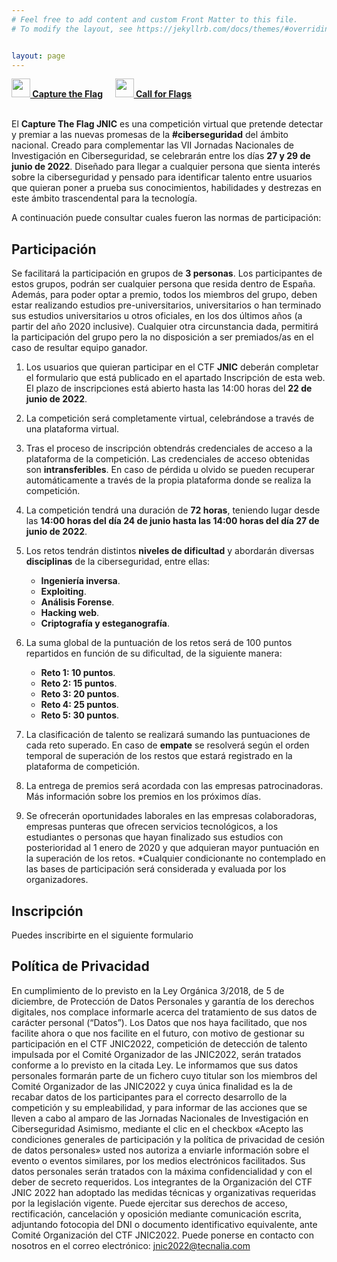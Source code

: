 ```yaml
---
# Feel free to add content and custom Front Matter to this file.
# To modify the layout, see https://jekyllrb.com/docs/themes/#overriding-theme-defaults   mediante este [enlace](https://easychair.org/conferences/?conf=jnic2019).    


layout: page
---
```

<!--
![CTF]({{site.url}}/Logos/CTF.jpg)-->
<!--
El **Capture The Flag JNIC-VIEWNEXT** es una competición virtual que pretende detectar y premiar a las nuevas promesas de la **#ciberseguridad** del ámbito nacional. Creado para complementar las **VI Jornadas Nacionales de Investigación en Ciberseguridad**, celebradas de manera online el **9 y 10 de junio de 2021**.
Diseñado para llegar a cualquier persona que sienta interés sobre la ciberseguridad y pensado para identificar talento entre usuarios que quieran poner a prueba sus conocimientos, habilidades y destrezas en este ámbito trascendental para la tecnología.
La competición se realizó durante **72 horas** de **forma virtual**, a través de la plataforma de formación del **Campus Virtual de la Universidad de Extremadura**. Comenzó el día 4 de junio, con el envío las credenciales a todos los participantes y tuvo lugar desde el **4 de junio a las 14:00h hasta el día 7 de junio a las 14:00h**, durando 72 horas en total.-->

<div class="text-center">
<a id="inicio"></a>
<a href="{{site.url}}/ctf"><img src="{{site.url}}/images/Icoflag.png" class="img-circle" 	width="30" height="30"><strong>  Capture the Flag</strong></a> &nbsp;&nbsp;&nbsp;
<a href="{{site.url}}/cff"><img src="{{site.url}}/images/Icospeaker.jpg" class="img-circle" 	width="30" height="30"><strong>  Call for Flags</strong></a>&nbsp;&nbsp;&nbsp;
</div><br>

El **Capture The Flag JNIC** es una competición virtual que pretende detectar y premiar a las nuevas promesas de la **#ciberseguridad** del ámbito nacional. Creado para complementar las VII Jornadas Nacionales de Investigación en Ciberseguridad, se celebrarán entre los días **27 y 29 de junio de 2022**. Diseñado para llegar a cualquier persona que sienta interés sobre la ciberseguridad y pensado para identificar talento entre usuarios que quieran poner a prueba sus conocimientos, habilidades y destrezas en este ámbito trascendental para la tecnología.

<!--## Resultados

La Cátedra Viewnext-UEx sobre “Seguridad y Auditoría de Sistemas Software” organizó coincidiendo con las JNIC-2021 una nueva edición de su CTF. Se trata de la tercera ocasión en que se organiza este tipo de eventos, tras las ediciones de 2018 en el marco de ForoCIBER y 2019, donde se integraron por primera vez con las JNIC.

Como en ocasiones anteriores, el objetivo principal era ofrecer una serie de retos (5 en concreto) para hacer pasar un “buen rato” a los participantes, fomentando en cualquier caso el interés en por ciberseguridad a través de la resolución de los retos propuestos de hacking ético. Otro objetivo secundario era fomentar la camaradería y fomentar el contacto entre los participantes, en este caso a través de los comentarios en el foro de cada uno de los retos. Por supuesto, los tres primeros clasificados recibieron un premio por su buena labor, que no todo va a ser por amor al arte.

La participación, pese a las malas fechas por los exámenes de junio, ha sido francamente sensacional. Sin duda, la implicación tanto de INCIBE como de la organización de las JNIC-2021 en la difusión de este CTF ha sido clave. 

Se inscribieron un total de 214 participantes, pertenecientes a 34 universidades, 18 institutos o centros de formación, y 38 empresas diferentes. Territorialmente, han estado representadas 15 Comunidades Autónomas. Además, incluso ha habido participantes de 13 países extranjeros, principalmente de Latinoamérica, aunque también de Portugal y Gran Bretaña.

![MapaCTF]({{site.url}}/images/CTF-mapa.PNG)

Comentando otros indicadores de participación, es destacable que 79 participantes al menos han superado alguno de los retos, siendo 25 los que consiguieron superar los 5 ejercicios propuestos.  

Para terminar, además de felicitar a todos los participantes en nuestro CTF, queremos felicitar especialmente a los ganadores:

+ 1ª clasificada – Inés Martín Mínguez. _(Universidad Rey Juan Carlos)_ **Premiada con un Ipad Mini 64 GB**
+ 2ª clasificada – Raquel Orozco _(42 Madrid)_ **Premiada con unos auriculares Plantronics Voyager**
+ 3º clasificado – Miguel Ángel Abad Gómez _(UNED)_ **Premiado con un Smart Watch Samsung Galaxy Watch Active**

**¡Nos vemos en la edición de 2022!** -->


A continuación puede consultar cuales fueron las normas de participación:
## Participación

Se facilitará la participación en grupos de **3 personas**. Los participantes de estos grupos, podrán ser cualquier persona que resida dentro de España. Además, para poder optar a premio, todos los miembros del grupo, deben estar realizando estudios pre-universitarios, universitarios o han terminado sus estudios universitarios u otros oficiales, en los dos últimos años (a partir del año 2020 inclusive). Cualquier otra circunstancia dada, permitirá la participación del grupo pero la no disposición a ser premiados/as en el caso de resultar equipo ganador.

1. Los usuarios que quieran participar en el CTF **JNIC** deberán completar el formulario que está publicado en el apartado Inscripción de esta web. El plazo de inscripciones está abierto hasta las 14:00 horas del **22 de junio de 2022**.

2. La competición será completamente virtual, celebrándose a través de una plataforma virtual.

3. Tras el proceso de inscripción obtendrás credenciales de acceso a la plataforma de la competición. Las credenciales de acceso obtenidas son **intransferibles**. En caso de pérdida u olvido se pueden recuperar automáticamente a través de la propia plataforma donde se realiza la competición.

4. La competición tendrá una duración de **72 horas**, teniendo lugar desde las **14:00 horas del día 24 de junio hasta las 14:00 horas del día 27 de junio de 2022**.

5. Los retos tendrán distintos **niveles de dificultad** y abordarán diversas **disciplinas** de la ciberseguridad, entre ellas:

    + **Ingeniería inversa**.
    + **Exploiting**.
    + **Análisis Forense**.
    + **Hacking web**.
    + **Criptografía y esteganografía**.
 
 6. La suma global de la puntuación de los retos será de 100 puntos repartidos en función de su dificultad, de la siguiente manera:
    + **Reto 1: 10 puntos**.
    + **Reto 2: 15 puntos**.
    + **Reto 3: 20 puntos**.
    + **Reto 4: 25 puntos**.
    + **Reto 5: 30 puntos**.
 
 7. La clasificación de talento se realizará sumando las puntuaciones de cada reto superado. En caso de **empate** se resolverá según el orden temporal de superación de los restos que estará registrado en la plataforma de competición.
 
 8. La entrega de premios será acordada con las empresas patrocinadoras. Más información sobre los premios en los próximos días.
 
 9. Se ofrecerán oportunidades laborales en las empresas colaboradoras, empresas punteras que ofrecen servicios tecnológicos, a los estudiantes o personas que hayan finalizado sus estudios con posterioridad al 1 enero de 2020 y que adquieran mayor puntuación en la superación de los retos. *Cualquier condicionante no contemplado en las bases de participación será considerada y evaluada por los organizadores.

## Inscripción

Puedes inscribirte en el siguiente formulario <!-- [Formulario](https://docs.google.com/forms/d/e/1FAIpQLSdHMuJixKpwDxQapm4x_6xqFmociZ-Baz_IND5KxtxT_J59DQ/viewform)-->

## Política de Privacidad

En cumplimiento de lo previsto en la Ley Orgánica 3/2018, de 5 de diciembre, de Protección de Datos Personales y garantía de los derechos digitales, nos complace informarle acerca del tratamiento de sus datos de carácter personal (“Datos”). Los Datos que nos haya facilitado, que nos facilite ahora o que nos facilite en el futuro, con motivo de gestionar su participación en el CTF JNIC2022, competición de detección de talento impulsada por el Comité Organizador de las JNIC2022, serán tratados conforme a lo previsto en la citada Ley. Le informamos que sus datos personales formarán parte de un fichero cuyo titular son los miembros del Comité Organizador de las JNIC2022 y cuya única finalidad es la de recabar datos de los participantes para el correcto desarrollo de la competición y su empleabilidad, y para informar de las acciones que se lleven a cabo al amparo de las Jornadas Nacionales de Investigación en Ciberseguridad Asimismo, mediante el clic en el checkbox «Acepto las condiciones generales de participación y la política de privacidad de cesión de datos personales» usted nos autoriza a enviarle información sobre el evento o eventos similares, por los medios electrónicos facilitados. Sus datos personales serán tratados con la máxima confidencialidad y con el deber de secreto requeridos. Los integrantes de la Organización del CTF JNIC 2022 han adoptado las medidas técnicas y organizativas requeridas por la legislación vigente. Puede ejercitar sus derechos de acceso, rectificación, cancelación y oposición mediante comunicación escrita, adjuntando fotocopia del DNI o documento identificativo equivalente, ante Comité Organización del CTF JNIC2022. Puede ponerse en contacto con nosotros en el correo electrónico: [jnic2022@tecnalia.com](mailto:jnic2022@tecnalia.com) 



<!--Podrá participar cualquier persona que resida dentro de España y esté realizando estudios pre-universitarios, universitarios o **haya terminado sus estudios universitarios u otros oficiales, en los tres últimos años (a partir del año 2019 inclusive)**.
Cualquier otra circunstancia dada, permitirá la participación del usuario/a pero la no disposición a ser premiado/a en el caso de resultar ganador/a.

1. Los usuarios que quieran participar en el CTF JNIC-Viewnext deberán completar el [formulario](https://docs.google.com/forms/d/e/1FAIpQLSdHMuJixKpwDxQapm4x_6xqFmociZ-Baz_IND5KxtxT_J59DQ/viewform) que está publicado en el apartado **Inscripción** de esta web. El plazo de inscripciones está abierto hasta las **14:00 horas del 3 de junio de 2021**.
2. La competición será **completamente virtual**, celebrándose a través de la plataforma de formación del **Campus Virtual de la Universidad de Extremadura**.
3. Tras el proceso de inscripción obtendrás credenciales de acceso a la plataforma de la competición. Las credenciales de acceso obtenidas **son intransferibles**. En caso de pérdida u olvido se pueden recuperar automáticamente a través de la propia plataforma donde se realiza la competición.
4. La competición tendrá una duración de **72 horas**, teniendo lugar desde las **14:00 horas del día 4 de junio hasta las 14:00 horas del día 7 de junio de 2021**.
5. Los retos tendrán distintos **niveles de dificultad** y abordarán diversas **disciplinas** de la ciberseguridad, entre ellas:

    + **Ingeniería inversa**.
    + **Exploiting**.
    + **Análisis Forense**.
    + **Hacking web**.
    + **Criptografía y esteganografía**.

6. La suma global de la puntuación de los retos será de 100 puntos repartidos en función de su dificultad, de la siguiente manera:

    + **Reto 1**: 10 puntos.
    + **Reto 2**: 15 puntos.
    + **Reto 3**: 20 puntos.
    + **Reto 4**: 25 puntos.
    + **Reto 5**: 30 puntos.

7. La **clasificación** de talento se realizará sumando las puntuaciones de cada reto superado. En caso de **empate** se resolverá según el orden temporal de superación de los restos que estará registrado en la plataforma de competición.
8. Solo se premiará a un participante por cada entidad de estudio a la que esté adscrito/a. Esto es, si un estudiante de la Universidad de Castilla-La Mancha obtiene una puntuación suficiente como para obtener un premio, ningún otro estudiante de su misma entidad de estudios (ningún otro estudiante de la Universidad de Castilla-La Mancha) podrá optar a premio.
9. Los **premios** serán entregados, a conveniencia de los premiados, en cualquiera de los Centros Tecnológicos u oficinas de **Viewnext** situadas por el territorio nacional.
    + Se premiará con material tecnológico a los tres primeros clasificados:
        - 1º PREMIO: IPAD MINI: Gris espacial de 64GB
        - 2º PREMIO: AURICULARES Plantronics Voyager 8200 UC
        - 3º PREMIO: RELOJ INTELIGENTE: Samsung Galaxy Watch Active

    En caso de haber problemas de stock, existencias o cualquier otra circunstancia que impidan la entrega de los premios establecidos, la organización se compromete a entregar un producto similar (en cuanto a características y precio) a los anteriormente expuestos.

+ Se ofrecerán oportunidades laborales en la empresa Viewnext, empresa puntera que ofrece servicios tecnológicos, a los estudiantes o personas que hayan finalizado sus estudios con posterioridad al 1 enero de 2019 y que adquieran mayor puntuación en la superación de los retos.
*Cualquier condicionante no contemplado en las bases de participación será considerada y evaluada por los organizadores. 

## Inscripción

Puedes inscribirte en el siguiente [Formulario](https://docs.google.com/forms/d/e/1FAIpQLSdHMuJixKpwDxQapm4x_6xqFmociZ-Baz_IND5KxtxT_J59DQ/viewform)

## Política de Privacidad

En cumplimiento de lo previsto en la Ley Orgánica 3/2018, de 5 de diciembre, de Protección de Datos Personales y garantía de los derechos digitales, nos complace informarle acerca del tratamiento de sus datos de carácter personal (“Datos”). Los Datos que nos haya facilitado, que nos facilite ahora o que nos facilite en el futuro, con motivo de gestionar su participación en el CTF JNIC-VIEWNEXT, competición de detección de talento impulsada por el Comité Organizador de las JNIC2021, serán tratados conforme a lo previsto en la citada Ley. Le informamos que sus datos personales formarán parte de un fichero cuyo titular son los miembros del Comité Organizador de las JNIC2019 y cuya única finalidad es la de recabar datos de los participantes para el correcto desarrollo de la competición y su empleabilidad, y para informar de las acciones que se lleven a cabo al amparo de las Jornadas Nacionales de Investigación en Ciberseguridad
Asimismo, mediante el clic en el checkbox «Acepto las condiciones generales de participación y la política de privacidad de cesión de datos personales» usted nos autoriza a enviarle información sobre el evento o eventos similares, por los medios electrónicos facilitados.
Sus datos personales serán tratados con la máxima confidencialidad y con el deber de secreto requeridos. Los integrantes de la Organización del CTF JNIC-VIEWNEXT han adoptado las medidas técnicas y organizativas requeridas por la legislación vigente.
Puede ejercitar sus derechos de acceso, rectificación, cancelación y oposición mediante comunicación escrita, adjuntando fotocopia del DNI o documento identificativo equivalente, ante Comité Organización del CTF JNIC-VIEWNEXT, Av. de la Universidad, S/N, 10003 Cáceres. Puede ponerse en contacto con nosotros en el correo electrónico [congreso.jnic2021@uclm.es](mailto:congreso.jnic2021@uclm.es)-->
